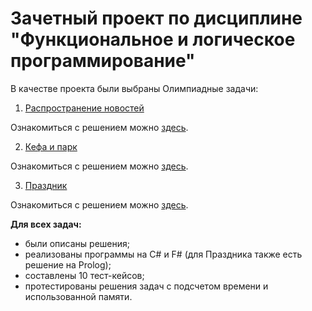 # Зачетный проект по дисциплине "Функциональное и логическое программирование"

В качестве проекта были выбраны Олимпиадные задачи:
1. [Распространение новостей](https://codeforces.com/problemset/problem/1167/C)

Ознакомиться с решением можно [здесь](/News%20distribution/).

2. [Кефа и парк](https://codeforces.com/problemset/problem/580/C)

Ознакомиться с решением можно [здесь](/Kefa%20and%20park/).

3. [Праздник](https://codeforces.com/problemset/problem/115/A)

Ознакомиться с решением можно [здесь](/Holiday/).

**Для всех задач:**
- были описаны решения;
- реализованы программы на C# и F# (для Праздника также есть решение на Prolog);
- составлены 10 тест-кейсов;
- протестированы решения задач с подсчетом времени и использованной памяти.